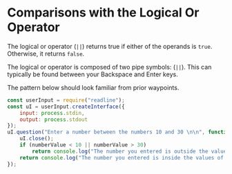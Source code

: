 # Comparisons with the Logical Or Operator

The logical or operator (`||`) returns true if either of the operands is `true`. Otherwise, it returns `false`.

The logical or operator is composed of two pipe symbols: (`||`). This can typically be found between your Backspace and Enter keys.

The pattern below should look familiar from prior waypoints.

```javascript
const userInput = require("readline");
const uI = userInput.createInterface({
    input: process.stdin,
    output: process.stdout
});
uI.question("Enter a number between the numbers 10 and 30 \n\n", function testNumberValue(numberValue) {
    uI.close();
    if (numberValue < 10 || numberValue > 30)
        return console.log("The number you entered is outside the values of 10 and 30");
    return console.log("The number you entered is inside the values of 10 and 30");;
});
```
